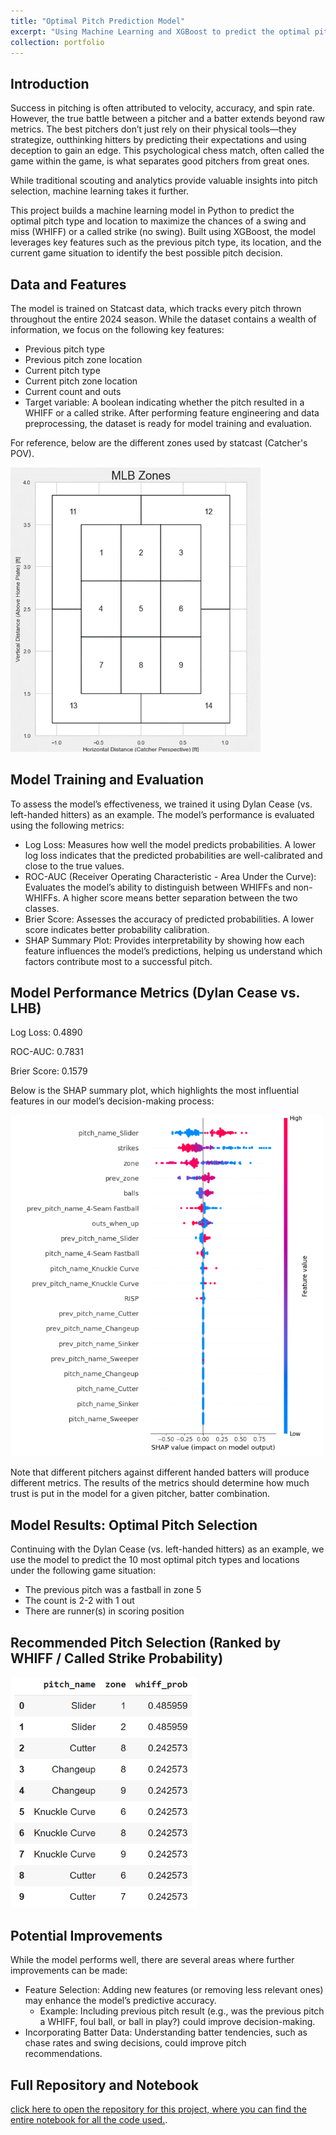 ```yaml
---
title: "Optimal Pitch Prediction Model"
excerpt: "Using Machine Learning and XGBoost to predict the optimal pitch in a sequence with the goal of inducing a WHIFF or called strike.<br/><img src='/images/SHAP_Cropped.png'>"
collection: portfolio
---
```

## Introduction
Success in pitching is often attributed to velocity, accuracy, and spin rate. However, the true battle between a pitcher and a batter extends beyond raw metrics. The best pitchers don’t just rely on their physical tools—they strategize, outthinking hitters by predicting their expectations and using deception to gain an edge. This psychological chess match, often called the game within the game, is what separates good pitchers from great ones.

While traditional scouting and analytics provide valuable insights into pitch selection, machine learning takes it further.

This project builds a machine learning model in Python to predict the optimal pitch type and location to maximize the chances of a swing and miss (WHIFF) or a called strike (no swing). Built using XGBoost, the model leverages key features such as the previous pitch type, its location, and the current game situation to identify the best possible pitch decision.

## Data and Features
The model is trained on Statcast data, which tracks every pitch thrown throughout the entire 2024 season. While the dataset contains a wealth of information, we focus on the following key features:
  - Previous pitch type
  - Previous pitch zone location
  - Current pitch type
  - Current pitch zone location
  - Current count and outs
  - Target variable: A boolean indicating whether the pitch resulted in a WHIFF or a called strike.
After performing feature engineering and data preprocessing, the dataset is ready for model training and evaluation.

For reference, below are the different zones used by statcast (Catcher's POV).

<img src="/images/Zone.png" alt="SHAP Summary Plot" width="400">


## Model Training and Evaluation
To assess the model’s effectiveness, we trained it using Dylan Cease (vs. left-handed hitters) as an example. The model’s performance is evaluated using the following metrics:
  - Log Loss: Measures how well the model predicts probabilities. A lower log loss indicates that the predicted probabilities are well-calibrated and close to the true values.
  - ROC-AUC (Receiver Operating Characteristic - Area Under the Curve): Evaluates the model’s ability to distinguish between WHIFFs and non-WHIFFs. A higher score means better separation between the two classes.
  - Brier Score: Assesses the accuracy of predicted probabilities. A lower score indicates better probability calibration.
  - SHAP Summary Plot: Provides interpretability by showing how each feature influences the model’s predictions, helping us understand which factors contribute most to a successful pitch.


## Model Performance Metrics (Dylan Cease vs. LHB)
Log Loss: 0.4890

ROC-AUC: 0.7831

Brier Score: 0.1579


Below is the SHAP summary plot, which highlights the most influential features in our model’s decision-making process:

<img src="/images/SHAP.png" alt="SHAP Summary Plot" width="500">

Note that different pitchers against different handed batters will produce different metrics. The results of the metrics should determine how much trust is put in the model for a given pitcher, batter combination.


## Model Results: Optimal Pitch Selection
Continuing with the Dylan Cease (vs. left-handed hitters) as an example, we use the model to predict the 10 most optimal pitch types and locations under the following game situation:
  - The previous pitch was a fastball in zone 5
  - The count is 2-2 with 1 out
  - There are runner(s) in scoring position

## Recommended Pitch Selection (Ranked by WHIFF / Called Strike Probability)

<img src="/images/Pitches.png" alt="SHAP Summary Plot" width="300">

## Potential Improvements
While the model performs well, there are several areas where further improvements can be made:
  - Feature Selection: Adding new features (or removing less relevant ones) may enhance the model’s predictive accuracy.
      - Example: Including previous pitch result (e.g., was the previous pitch a WHIFF, foul ball, or ball in play?) could improve decision-making.
  - Incorporating Batter Data: Understanding batter tendencies, such as chase rates and swing decisions, could improve pitch recommendations.

## Full Repository and Notebook
[click here to open the repository for this project, where you can find the entire notebook for all the code used.](https://github.com/Nolan-Lo/Optimal_Pitch_Prediction_Model).

